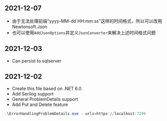 ﻿## 2021-12-07
- 由于无法处理前端"yyyy-MM-dd HH:mm:ss"这样的时间格式，所以可以改用Newtonsoft.Json
- 也可以使用`AddJsonOptions`并定义`JsonConverter`来解决上述时间格式问题
## 2021-12-03
- Can persist to sqlserver

## 2021-12-02

- Create this file based on .NET 6.0
- Add Serilog support
- General ProblemDetails support
- Add Put and Delete feature

```powershell
.\ErrorHandlingProblemDetails.exe --urls=https://localhost:7299
```